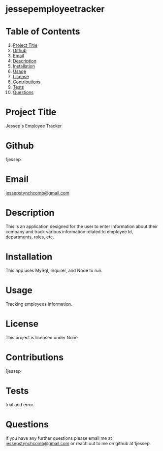 # jessepemployeetracker

# Table of Contents

1. [Project Title](#Title)
2. [Github](#Github)
3. [Email](#Email)
4. [Description](#Description)
5. [Installation](#Installation)
6. [Usage](#Usage)
7. [License](#License)
8. [Contributions](#Contributions)
9. [Tests](#Tests)
10. [Questions](#Questions)

# Project Title

Jessep's Employee Tracker

# Github

1jessep

# Email

jessepstynchcomb@gmail.com

# Description

This is an application designed for the user to enter information about their company and track various information related to employee Id, departments, roles, etc.

# Installation

This app uses MySql, Inquirer, and Node to run.

# Usage

Tracking employees information.

# License

This project is licensed under None

# Contributions

1jessep

# Tests

trial and error.

# Questions

If you have any further questions please email me at jessepstynchcomb@gmail.com or reach out to me on github at 1jessep.

